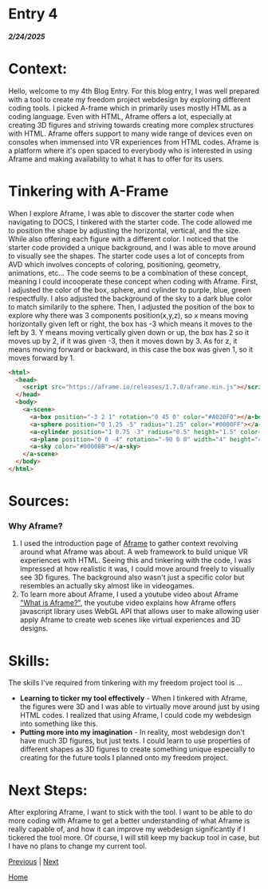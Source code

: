 # Entry 4
##### 2/24/2025

# Context:
Hello, welcome to my 4th Blog Entry. For this blog entry, I was well prepared with a tool to create my freedom project webdesign by exploring different coding tools. I picked A-frame which in primarily uses mostly HTML as a coding language. Even with HTML, Aframe offers a lot, especially at creating 3D figures and striving towards creating more complex structures with HTML. Aframe offers support to many wide range of devices even on consoles when immensed into VR experiences from HTML codes. Aframe is a platform where it's open spaced to everybody who is interested in using Aframe and making availability to what it has to offer for its users.

# Tinkering with A-Frame
When I explore Aframe, I was able to discover the starter code when navigating to DOCS, I tinkered with the starter code. The code allowed me to position the shape by adjusting the horizontal, vertical, and the size. While also offering each figure with a different color. I noticed that the starter code provided a unique background, and I was able to move around to visually see the shapes. The starter code uses a lot of concepts from AVD which involves concepts of coloring, positioning, geometry, animations, etc... The code seems to be a combination of these concept, meaning I could incooperate these concept when coding with Aframe. First, I adjusted the color of the box, sphere, and cylinder to purple, blue, green respectfully. I also adjusted the background of the sky to a dark blue color to match similarily to the sphere. Then, I adjusted the position of the box to explore why there was 3 components position(x,y,z), so x means moving horizontally given left or right, the box has -3 which means it moves to the left by 3. Y means moving vertically given down or up, the box has 2 so it moves up by 2, if it was given -3, then it moves down by 3. As for z, it means moving forward or backward, in this case the box was given 1, so it moves forward by 1.

```HTML
<html>
  <head>
    <script src="https://aframe.io/releases/1.7.0/aframe.min.js"></script>
  </head>
  <body>
    <a-scene>
      <a-box position="-3 2 1" rotation="0 45 0" color="#A020F0"></a-box>
      <a-sphere position="0 1.25 -5" radius="1.25" color="#0000FF"></a-sphere>
      <a-cylinder position="1 0.75 -3" radius="0.5" height="1.5" color="#00FF00"></a-cylinder>
      <a-plane position="0 0 -4" rotation="-90 0 0" width="4" height="4" color="#7BC8A4"></a-plane>
      <a-sky color="#00008B"></a-sky>
    </a-scene>
  </body>
</html>
```

# Sources:
### Why Aframe?
1) I used the introduction page of [Aframe](https://aframe.io/docs/1.7.0/introduction/) to gather context revolving around what Aframe was about. A web framework to build unique VR experiences with HTML. Seeing this and tinkering with the code, I was impressed at how realistic it was, I could move around freely to visually see 3D figures. The background also wasn't just a specific color but resembles an actually sky almost like in videogames.
2) To learn more about Aframe, I used a youtube video about Aframe ["What is Aframe?"](https://www.youtube.com/watch?v=ktjMCanKNLk), the youtube video explains how Aframe offers javascript library uses WebGL API that allows user to make allowing user apply Aframe to create web scenes like virtual experiences and 3D designs.

# Skills:
The skills I've required from tinkering with my freedom project tool is ...
* **Learning to ticker my tool effectively** - When I tinkered with Aframe, the figures were 3D and I was able to virtually move around just by using HTML codes. I realized that using Aframe, I could code my webdesign into something like this.
* **Putting more into my imagination** - In reality, most webdesign don't have much 3D figures, but just texts. I could learn to use properties of different shapes as 3D figures to create something unique especially to creating for the future tools I planned onto my freedom project.

# Next Steps:
After exploring Aframe, I want to stick with the tool. I want to be able to do more coding with Aframe to get a better understanding of what Aframe is really capable of, and how it can improve my webdesign significantly if I tickered the tool more. Of course, I will still keep my backup tool in case, but I have no plans to change my current tool.


[Previous](entry03.md) | [Next](entry05.md)

[Home](../README.md)
